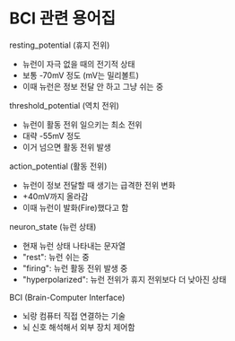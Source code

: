 # BCI 관련 용어집

resting_potential (휴지 전위)
- 뉴런이 자극 없을 때의 전기적 상태
- 보통 -70mV 정도 (mV는 밀리볼트)
- 이때 뉴런은 정보 전달 안 하고 그냥 쉬는 중

threshold_potential (역치 전위)
- 뉴런이 활동 전위 일으키는 최소 전위
- 대략 -55mV 정도
- 이거 넘으면 활동 전위 발생

action_potential (활동 전위)
- 뉴런이 정보 전달할 때 생기는 급격한 전위 변화
- +40mV까지 올라감
- 이때 뉴런이 발화(Fire)했다고 함

neuron_state (뉴런 상태)
- 현재 뉴런 상태 나타내는 문자열
- "rest": 뉴런 쉬는 중
- "firing": 뉴런 활동 전위 발생 중
- "hyperpolarized": 뉴런 전위가 휴지 전위보다 더 낮아진 상태

BCI (Brain-Computer Interface)
- 뇌랑 컴퓨터 직접 연결하는 기술
- 뇌 신호 해석해서 외부 장치 제어함
